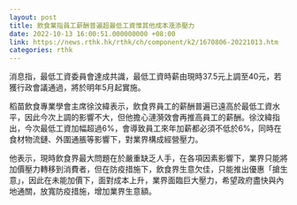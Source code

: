 ```yaml
---
layout: post
title: 飲食業指員工薪酬普遍超最低工資惟其他成本漲添壓力
date: 2022-10-13 16:00:51.000000000 +08:00
link: https://news.rthk.hk/rthk/ch/component/k2/1670806-20221013.htm
categories: rthk
---
```


消息指，最低工資委員會達成共識，最低工資時薪由現時37.5元上調至40元，若獲行政會議通過，將於明年5月起實施。

稻苗飲食專業學會主席徐汶緯表示，飲食界員工的薪酬普遍已遠高於最低工資水平，因此今次上調的影響不大，但他擔心漣漪效會再推高員工的薪酬。徐汶緯指出，今次最低工資加幅超過6%，會導致員工來年加薪都必須不低於6%，同時在食材物流鏈、外圍通脹等影響下，對業界構成經營壓力。

他表示，現時飲食界最大問題在於嚴重缺乏人手，在各項因素影響下，業界只能將加價壓力轉移到消費者，但在防疫措施下，飲食界生意欠佳，只能推出優惠「搶生意」，因此在未能加價下，面對成本上升，業界面臨巨大壓力，希望政府盡快與內地通關，放寬防疫措施，增加業界生意額。
